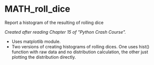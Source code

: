 # MATH_roll_dice
Report a histogram of the resulting of rolling dice

_Created after reading Chapter 15 of "Python Crash Course"._
* Uses matplotlib module.
* Two versions of creating histograms of rolling dices. One uses hist() function with raw data and no distribution calculation, the other just plotting the distribution directly.

